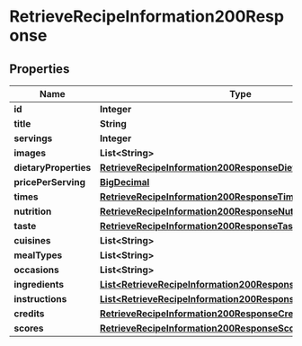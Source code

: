 

# RetrieveRecipeInformation200Response

## Properties

Name | Type | Description | Notes
------------ | ------------- | ------------- | -------------
**id** | **Integer** |  |  [optional]
**title** | **String** |  |  [optional]
**servings** | **Integer** |  |  [optional]
**images** | **List&lt;String&gt;** |  |  [optional]
**dietaryProperties** | [**RetrieveRecipeInformation200ResponseDietaryProperties**](RetrieveRecipeInformation200ResponseDietaryProperties.md) |  |  [optional]
**pricePerServing** | [**BigDecimal**](BigDecimal.md) |  |  [optional]
**times** | [**RetrieveRecipeInformation200ResponseTimes**](RetrieveRecipeInformation200ResponseTimes.md) |  |  [optional]
**nutrition** | [**RetrieveRecipeInformation200ResponseNutrition**](RetrieveRecipeInformation200ResponseNutrition.md) |  |  [optional]
**taste** | [**RetrieveRecipeInformation200ResponseTaste**](RetrieveRecipeInformation200ResponseTaste.md) |  |  [optional]
**cuisines** | **List&lt;String&gt;** |  |  [optional]
**mealTypes** | **List&lt;String&gt;** |  |  [optional]
**occasions** | **List&lt;String&gt;** |  |  [optional]
**ingredients** | [**List&lt;RetrieveRecipeInformation200ResponseIngredientsInner&gt;**](RetrieveRecipeInformation200ResponseIngredientsInner.md) |  |  [optional]
**instructions** | [**List&lt;RetrieveRecipeInformation200ResponseInstructionsInner&gt;**](RetrieveRecipeInformation200ResponseInstructionsInner.md) |  |  [optional]
**credits** | [**RetrieveRecipeInformation200ResponseCredits**](RetrieveRecipeInformation200ResponseCredits.md) |  |  [optional]
**scores** | [**RetrieveRecipeInformation200ResponseScores**](RetrieveRecipeInformation200ResponseScores.md) |  |  [optional]




